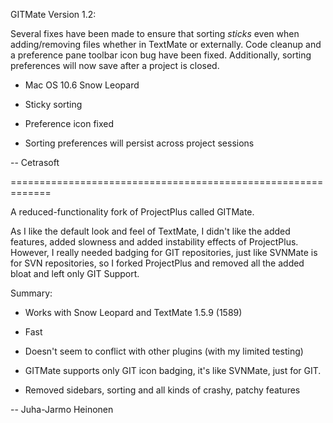 GITMate Version 1.2:

Several fixes have been made to ensure that sorting *sticks* even when adding/removing files whether in TextMate or externally. Code cleanup and a preference pane toolbar icon bug have been fixed. Additionally, sorting preferences will now save after a project is closed.

* Mac OS 10.6 Snow Leopard

* Sticky sorting

* Preference icon fixed

* Sorting preferences will persist across project sessions

-- Cetrasoft

=============================================================

A reduced-functionality fork of ProjectPlus called GITMate.

As I like the default look and feel of TextMate, I didn't like the added features, added slowness and added instability effects of ProjectPlus. However, I really needed badging for GIT repositories, just like SVNMate is for SVN repositories, so I forked ProjectPlus and removed all the added bloat and left only GIT Support.

Summary:

* Works with Snow Leopard and TextMate 1.5.9 (1589)

* Fast

* Doesn't seem to conflict with other plugins (with my limited testing)

* GITMate supports only GIT icon badging, it's like SVNMate, just for GIT.

* Removed sidebars, sorting and all kinds of crashy, patchy features

-- Juha-Jarmo Heinonen